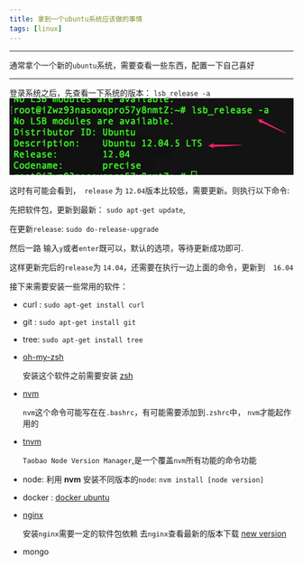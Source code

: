 ```yaml
---
title: 拿到一个ubuntu系统应该做的事情
tags: [linux]
---
```

---------------------------------------------

通常拿个一个新的`ubuntu`系统，需要查看一些东西，配置一下自己喜好

--------------------------------------------
<!--more-->

登录系统之后，先查看一下系统的版本：
`lsb_release -a`
![alt](/images/拿到一个ubuntu系统应该做的事情/lsb_release.jpg)

这时有可能会看到，　`release` 为 `12.04`版本比较低，需要更新。则执行以下命令:

先把软件包，更新到最新： `sudo apt-get update`,

在更新`release`: `sudo do-release-upgrade`

然后一路 输入`y`或者`enter`既可以，默认的选项，等待更新成功即可.

这样更新完后的`release`为 `14.04`，还需要在执行一边上面的命令，更新到　`16.04`

接下来需要安装一些常用的软件：

* curl : `sudo apt-get install curl`
* git : `sudo apt-get install git`
* tree: `sudo apt-get install tree`

* [oh-my-zsh](https://github.com/robbyrussell/oh-my-zsh)

    安装这个软件之前需要安装 [zsh](https://github.com/robbyrussell/oh-my-zsh/wiki/Installing-ZSH)

* [nvm](https://github.com/creationix/nvm)

    `nvm`这个命令可能写在在`.bashrc`，有可能需要添加到`.zshrc`中，  `nvm`才能起作用的

* [tnvm](https://github.com/aliyun-node/tnvm)

    `Taobao Node Version Manager`,是一个覆盖`nvm`所有功能的命令功能

* node: 利用 **nvm** 安装不同版本的`node`: `nvm install [node version]`

* docker : [docker ubuntu](https://docs.docker.com/engine/installation/linux/docker-ce/ubuntu/#prerequisites)

* [nginx](http://www.cnblogs.com/piscesLoveCc/p/5794926.html)

    安装`nginx`需要一定的软件包依赖
    去`nginx`查看最新的版本下载 [new version](http://nginx.org/en/download.html)

* mongo



